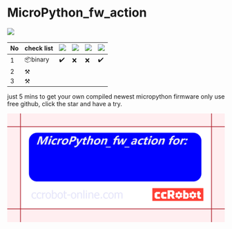 # MicroPython_fw_action
![](https://github.com/ccccmagicboy/MicroPython_fw_action/.github/workflows/build_for_ESP32.yml/badge.svg)


| No 	| check list 	| ![](https://img.shields.io/badge/PYBV11-blue) 	| ![](https://img.shields.io/badge/ESP32-blue) 	| ![](https://img.shields.io/badge/ESP8266-blue) 	| ![](https://img.shields.io/badge/mpy_cross_win-blue) 	|
|----	|------------	|---------------------------------------------------------	|---------------------------------------------------------	|-----------------------------------------------------------	|----------------------------------------------------------------	|
| 1  	|      📦binary     	|           :heavy_check_mark:                                              	|                 :x:                                        	|                    :x:                                       	|              :heavy_check_mark:                                                  	|
| 2  	|     	⚒     	|                                                         	|                                                         	|                                                           	|                                                                	|
| 3  	|    	⚒     	|                                                         	|                                                         	|                                                           	|                                                                	|


just 5 mins to get your own compiled newest micropython firmware only use free github, click the star and have a try.

![](MicroPython_fw_action_card.png)



